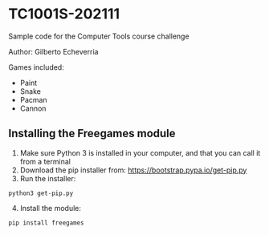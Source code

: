 # TC1001S-202111
Sample code for the Computer Tools course challenge

Author: Gilberto Echeverria

Games included:
- Paint
- Snake
- Pacman
- Cannon

## Installing the Freegames module

1. Make sure Python 3 is installed in your computer, and that you can call it from a terminal
2. Download the pip installer from: https://bootstrap.pypa.io/get-pip.py
3. Run the installer:
```
python3 get-pip.py
```
4. Install the module:
```
pip install freegames
```
